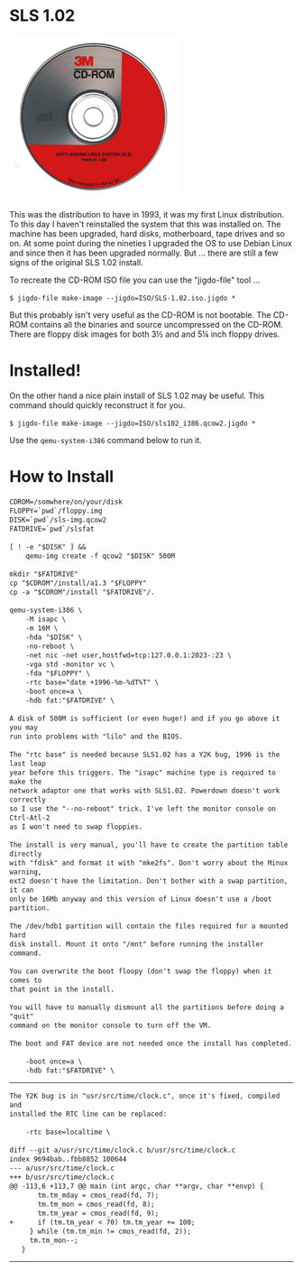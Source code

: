 SLS 1.02
========

![SLS 1.02](ISO/sls-1.02.png)

This was the distribution to have in 1993, it was my first Linux
distribution. To this day I haven't reinstalled the system that this was
installed on. The machine has been upgraded, hard disks, motherboard,
tape drives and so on. At some point during the nineties I upgraded the
OS to use Debian Linux and since then it has been upgraded normally. But
... there are still a few signs of the original SLS 1.02 install.

To recreate the CD-ROM ISO file you can use the "jigdo-file" tool ...

`$ jigdo-file make-image --jigdo=ISO/SLS-1.02.iso.jigdo *`

But this probably isn't very useful as the CD-ROM is not bootable.
The CD-ROM contains all the binaries and source uncompressed on the CD-ROM.
There are floppy disk images for both 3½ and and 5¼ inch floppy drives.

Installed!
==========

On the other hand a nice plain install of SLS 1.02 may be useful.
This command should quickly reconstruct it for you.

`$ jigdo-file make-image --jigdo=ISO/sls102_i386.qcow2.jigdo *`

Use the `qemu-system-i386` command below to run it.

How to Install
==============

    CDROM=/somwhere/on/your/disk
    FLOPPY=`pwd`/floppy.img
    DISK=`pwd`/sls-img.qcow2
    FATDRIVE=`pwd`/slsfat

    [ ! -e "$DISK" ] &&
        qemu-img create -f qcow2 "$DISK" 500M

    mkdir "$FATDRIVE"
    cp "$CDROM"/install/a1.3 "$FLOPPY"
    cp -a "$CDROM"/install "$FATDRIVE"/.

    qemu-system-i386 \
        -M isapc \
        -m 16M \
        -hda "$DISK" \
        -no-reboot \
        -net nic -net user,hostfwd=tcp:127.0.0.1:2023-:23 \
        -vga std -monitor vc \
        -fda "$FLOPPY" \
        -rtc base="date +1996-%m-%dT%T" \
        -boot once=a \
        -hdb fat:"$FATDRIVE" \

    A disk of 500M is sufficient (or even huge!) and if you go above it you may
    run into problems with "lilo" and the BIOS.

    The "rtc base" is needed because SLS1.02 has a Y2K bug, 1996 is the last leap
    year before this triggers. The "isapc" machine type is required to make the
    network adaptor one that works with SLS1.02. Powerdown doesn't work correctly
    so I use the "--no-reboot" trick. I've left the monitor console on Ctrl-Atl-2
    as I won't need to swap floppies.

    The install is very manual, you'll have to create the partition table directly
    with "fdisk" and format it with "mke2fs". Don't worry about the Minux warning,
    ext2 doesn't have the limitation. Don't bother with a swap partition, it can
    only be 16Mb anyway and this version of Linux doesn't use a /boot partition.

    The /dev/hdb1 partition will contain the files required for a mounted hard
    disk install. Mount it onto "/mnt" before running the installer command.

    You can overwrite the boot floopy (don't swap the floppy) when it comes to
    that point in the install.

    You will have to manually dismount all the partitions before doing a "quit"
    command on the monitor console to turn off the VM.

    The boot and FAT device are not needed once the install has completed.

        -boot once=a \
        -hdb fat:"$FATDRIVE" \

  ----------------------------------------------------------------------------

    The Y2K bug is in "usr/src/time/clock.c", once it's fixed, compiled and
    installed the RTC line can be replaced:

        -rtc base=localtime \

    diff --git a/usr/src/time/clock.c b/usr/src/time/clock.c
    index 9694bab..fbb8852 100644
    --- a/usr/src/time/clock.c
    +++ b/usr/src/time/clock.c
    @@ -113,6 +113,7 @@ main (int argc, char **argv, char **envp) {
           tm.tm_mday = cmos_read(fd, 7);
           tm.tm_mon = cmos_read(fd, 8);
           tm.tm_year = cmos_read(fd, 9);
    +      if (tm.tm_year < 70) tm.tm_year += 100;
         } while (tm.tm_min != cmos_read(fd, 2));
         tm.tm_mon--;
       }

  ----------------------------------------------------------------------------
